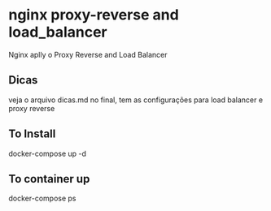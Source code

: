 # nginx proxy-reverse and load_balancer
Nginx aplly o Proxy Reverse and Load Balancer

## Dicas
veja o arquivo dicas.md no final, tem as configurações para load balancer e proxy reverse


## To Install

docker-compose up -d

## To container up

docker-compose ps
